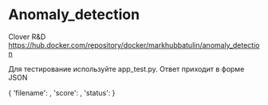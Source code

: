# Anomaly_detection

Clover R&D
https://hub.docker.com/repository/docker/markhubbatulin/anomaly_detection

Для тестирование используйте app_test.py. Ответ приходит в форме JSON

{
    'filename': ,
    'score': ,
    'status':
}
